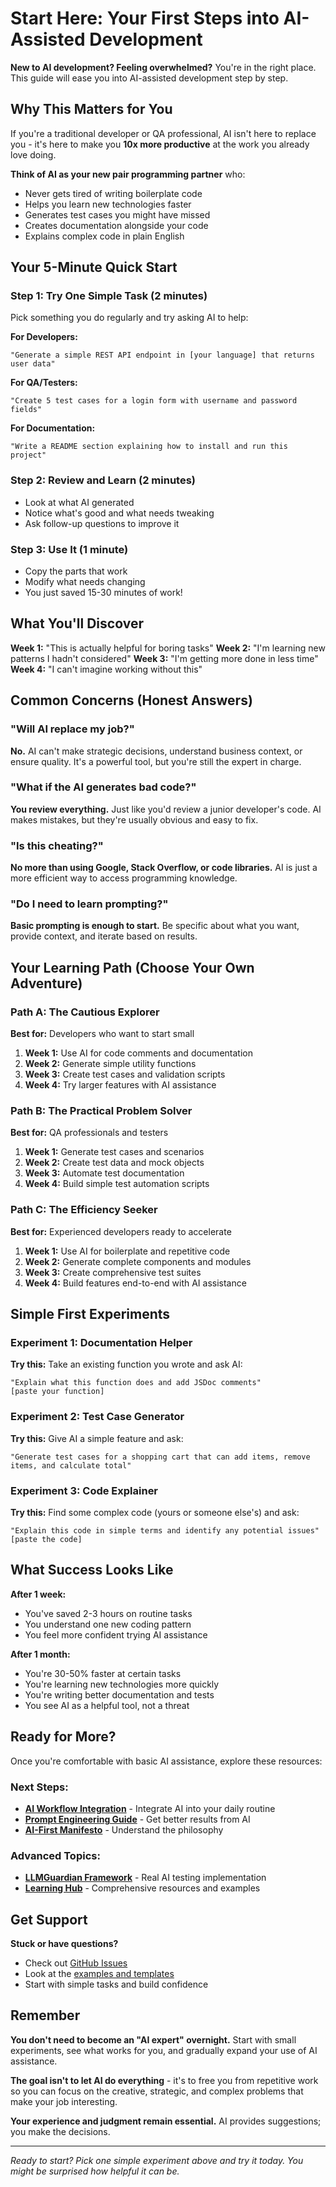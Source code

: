 # Start Here: Your First Steps into AI-Assisted Development

**New to AI development? Feeling overwhelmed?** You're in the right place. This guide will ease you into AI-assisted development step by step.

## Why This Matters for You

If you're a traditional developer or QA professional, AI isn't here to replace you - it's here to make you **10x more productive** at the work you already love doing.

**Think of AI as your new pair programming partner** who:
- Never gets tired of writing boilerplate code
- Helps you learn new technologies faster
- Generates test cases you might have missed
- Creates documentation alongside your code
- Explains complex code in plain English

## Your 5-Minute Quick Start

### Step 1: Try One Simple Task (2 minutes)
Pick something you do regularly and try asking AI to help:

**For Developers:**
```
"Generate a simple REST API endpoint in [your language] that returns user data"
```

**For QA/Testers:**
```
"Create 5 test cases for a login form with username and password fields"
```

**For Documentation:**
```
"Write a README section explaining how to install and run this project"
```

### Step 2: Review and Learn (2 minutes)
- Look at what AI generated
- Notice what's good and what needs tweaking
- Ask follow-up questions to improve it

### Step 3: Use It (1 minute)
- Copy the parts that work
- Modify what needs changing
- You just saved 15-30 minutes of work!

## What You'll Discover

**Week 1:** "This is actually helpful for boring tasks"
**Week 2:** "I'm learning new patterns I hadn't considered"
**Week 3:** "I'm getting more done in less time"
**Week 4:** "I can't imagine working without this"

## Common Concerns (Honest Answers)

### "Will AI replace my job?"
**No.** AI can't make strategic decisions, understand business context, or ensure quality. It's a powerful tool, but you're still the expert in charge.

### "What if the AI generates bad code?"
**You review everything.** Just like you'd review a junior developer's code. AI makes mistakes, but they're usually obvious and easy to fix.

### "Is this cheating?"
**No more than using Google, Stack Overflow, or code libraries.** AI is just a more efficient way to access programming knowledge.

### "Do I need to learn prompting?"
**Basic prompting is enough to start.** Be specific about what you want, provide context, and iterate based on results.

## Your Learning Path (Choose Your Own Adventure)

### Path A: The Cautious Explorer
**Best for:** Developers who want to start small
1. **Week 1:** Use AI for code comments and documentation
2. **Week 2:** Generate simple utility functions
3. **Week 3:** Create test cases and validation scripts
4. **Week 4:** Try larger features with AI assistance

### Path B: The Practical Problem Solver
**Best for:** QA professionals and testers
1. **Week 1:** Generate test cases and scenarios
2. **Week 2:** Create test data and mock objects
3. **Week 3:** Automate test documentation
4. **Week 4:** Build simple test automation scripts

### Path C: The Efficiency Seeker
**Best for:** Experienced developers ready to accelerate
1. **Week 1:** Use AI for boilerplate and repetitive code
2. **Week 2:** Generate complete components and modules
3. **Week 3:** Create comprehensive test suites
4. **Week 4:** Build features end-to-end with AI assistance

## Simple First Experiments

### Experiment 1: Documentation Helper
**Try this:** Take an existing function you wrote and ask AI:
```
"Explain what this function does and add JSDoc comments"
[paste your function]
```

### Experiment 2: Test Case Generator
**Try this:** Give AI a simple feature and ask:
```
"Generate test cases for a shopping cart that can add items, remove items, and calculate total"
```

### Experiment 3: Code Explainer
**Try this:** Find some complex code (yours or someone else's) and ask:
```
"Explain this code in simple terms and identify any potential issues"
[paste the code]
```

## What Success Looks Like

**After 1 week:**
- You've saved 2-3 hours on routine tasks
- You understand one new coding pattern
- You feel more confident trying AI assistance

**After 1 month:**
- You're 30-50% faster at certain tasks
- You're learning new technologies more quickly
- You're writing better documentation and tests
- You see AI as a helpful tool, not a threat

## Ready for More?

Once you're comfortable with basic AI assistance, explore these resources:

### Next Steps:
- **[AI Workflow Integration](./AI-WORKFLOW-INTEGRATION.md)** - Integrate AI into your daily routine
- **[Prompt Engineering Guide](./PROMPT-ENGINEERING-GUIDE.md)** - Get better results from AI
- **[AI-First Manifesto](./AI-FIRST-MANIFESTO.md)** - Understand the philosophy

### Advanced Topics:
- **[LLMGuardian Framework](../llm-guardian/)** - Real AI testing implementation
- **[Learning Hub](https://elamcb.github.io/learn/)** - Comprehensive resources and examples

## Get Support

**Stuck or have questions?**
- Check out [GitHub Issues](https://github.com/ElaMCB/ElaMCB.github.io/issues)
- Look at the [examples and templates](../qa-prompts/examples/)
- Start with simple tasks and build confidence

## Remember

**You don't need to become an "AI expert" overnight.** Start with small experiments, see what works for you, and gradually expand your use of AI assistance.

**The goal isn't to let AI do everything** - it's to free you from repetitive work so you can focus on the creative, strategic, and complex problems that make your job interesting.

**Your experience and judgment remain essential.** AI provides suggestions; you make the decisions.

---

*Ready to start? Pick one simple experiment above and try it today. You might be surprised how helpful it can be.*
